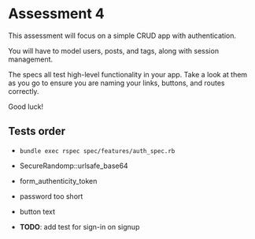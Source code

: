 # Assessment 4

This assessment will focus on a simple CRUD app with authentication.

You will have to model users, posts, and tags, along with session
management.

The specs all test high-level functionality in your app. Take a look at
them as you go to ensure you are naming your links, buttons, and routes
correctly.

Good luck!

## Tests order

* `bundle exec rspec spec/features/auth_spec.rb`
* SecureRandomp::urlsafe_base64
* form_authenticity_token
* password too short
* button text

* **TODO**: add test for sign-in on signup